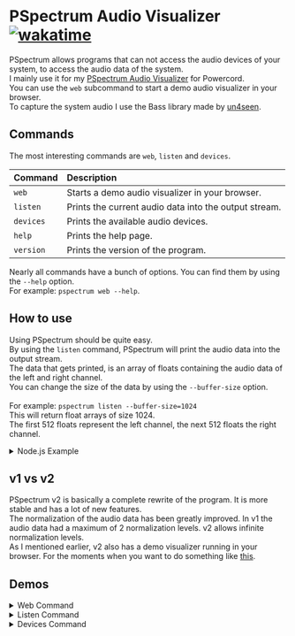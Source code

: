 # PSpectrum Audio Visualizer [![wakatime](https://wakatime.com/badge/github/parzival-space/PSpectrum.svg)](https://wakatime.com/badge/github/parzival-space/PSpectrum)

PSpectrum allows programs that can not access the audio devices of your system, to access the audio data of the system. <br>
I mainly use it for my <a href="https://github.com/parzival-space/powercord-pspectrum">PSpectrum Audio Visualizer</a> for Powercord. <br>
You can use the `web` subcommand to start a demo audio visualizer in your browser. <br>
To capture the system audio I use the Bass library made by <a href="https://www.un4seen.com/">un4seen</a>.

## Commands

The most interesting commands are `web`, `listen` and `devices`.<br>

| Command   | Description                                           |
| :-------- | :---------------------------------------------------- |
| `web`     | Starts a demo audio visualizer in your browser.       |
| `listen`  | Prints the current audio data into the output stream. |
| `devices` | Prints the available audio devices.                   |
| `help`    | Prints the help page.                                 |
| `version` | Prints the version of the program.                    |

Nearly all commands have a bunch of options. You can find them by using the `--help` option.<br>
For example: `pspectrum web --help`.

## How to use

Using PSpectrum should be quite easy. <br>
By using the `listen` command, PSpectrum will print the audio data into the output stream. <br>
The data that gets printed, is an array of floats containing the audio data of the left and right channel. <br>
You can change the size of the data by using the `--buffer-size` option. <br>
<br>
For example: `pspectrum listen --buffer-size=1024` <br>
This will return float arrays of size 1024. <br>
The first 512 floats represent the left channel, the next 512 floats the right channel. <br>

<details>
  <summary>Node.js Example</summary>

```js
const { spawn } = require('child_process');

// spawn PSpectrum
var pspectrum = spawn('PSpectrum.exe', ['listen']);

// process the output
pspectrum.stdout.on('data', (line) => {
  let data = JSON.parse(line);               // this will contain the left and right channel
  let left = data.slice(0, data.length / 2); // left channel
  let right = data.slice(data.length / 2);   // right channel

  // do something with the data
  ...
});
```

</details>

## v1 vs v2

PSpectrum v2 is basically a complete rewrite of the program. It is more stable and has a lot of new features. <br>
The normalization of the audio data has been greatly improved. In v1 the audio data had a maximum of 2 normalization levels. v2 allows infinite normalization levels. <br>
As I mentioned earlier, v2 also has a demo visualizer running in your browser. For the moments when you want to do something like <a href="https://i.imgur.com/my2ZJlF.mp4">this</a>.

## Demos

<details>
  <summary>Web Command</summary>

  ```cmd
  PSpectrum.exe web -b 512
  ```
  <img src="https://i.imgur.com/LKjcoxS.gif">
</details>

<details>
  <summary>Listen Command</summary>

  ```cmd
  PSpectrum.exe listen -b 64
  ```
  <img src="https://i.imgur.com/Iagc9NI.gif">
</details>

<details>
  <summary>Devices Command</summary>
  
  ```cmd
  PSpectrum.exe devices --output
  PSpectrum.exe devices --input
  ```
  <img src="https://i.imgur.com/Y8vaW57.gif">
</details>
